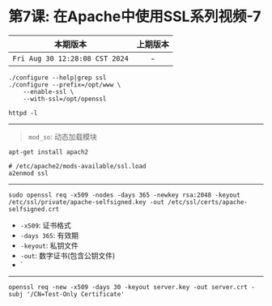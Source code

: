 # 第7课: 在Apache中使用SSL系列视频-7

|本期版本|上期版本
|:---:|:---:
`Fri Aug 30 12:28:08 CST 2024` | -

```
./configure --help|grep ssl
./configure --prefix=/opt/www \
    --enable-ssl \
    --with-ssl=/opt/openssl
```

```
httpd -l
```


---

> `mod_so`: 动态加载模块

```
apt-get install apach2

# /etc/apache2/mods-available/ssl.load
a2enmod ssl
```

---

```
sudo openssl req -x509 -nodes -days 365 -newkey rsa:2048 -keyout /etc/ssl/private/apache-selfsigned.key -out /etc/ssl/certs/apache-selfsigned.crt

```

* `-x509`: 证书格式
* `-days 365`: 有效期
* `-keyout`: 私钥文件
* `-out`: 数字证书(包含公钥文件)
* `

---

```
openssl req -new -x509 -days 30 -keyout server.key -out server.crt -subj '/CN=Test-Only Certificate'
```